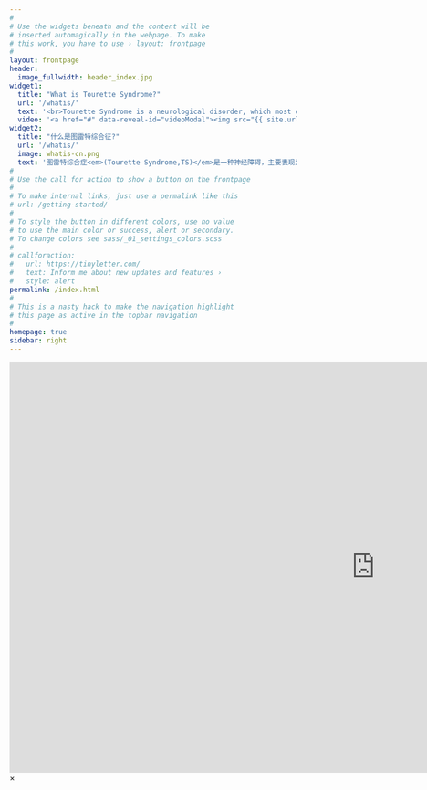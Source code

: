 ```yaml
---
#
# Use the widgets beneath and the content will be
# inserted automagically in the webpage. To make
# this work, you have to use › layout: frontpage
#
layout: frontpage
header:
  image_fullwidth: header_index.jpg
widget1:
  title: "What is Tourette Syndrome?"
  url: '/whatis/'
  text: '<br>Tourette Syndrome is a neurological disorder, which most often begins between the ages of 2 and 21, and lasts throughout life. <br> <br>TS is NOT degenerative and people with TS can expect to live a normal life span. <br> <br>This video is intended for educational purposes.'
  video: '<a href="#" data-reveal-id="videoModal"><img src="{{ site.urlimg }}introduction-video-500x339.jpg" width="500" height="339" alt=""/></a>'
widget2:
  title: "什么是图雷特综合征?"
  url: '/whatis/'
  image: whatis-cn.png
  text: '图雷特综合症<em>(Tourette Syndrome,TS)</em>是一种神经障碍，主要表现为不自主的重复性运动和发声。大多数患者于2-21岁之间首次发病并持续终生。TS不是退行性疾病，通常患者的症状较为轻微，并可以正常人的愿景生活。本页的视频和文档是对这一疾病的普及性介绍。'
#
# Use the call for action to show a button on the frontpage
#
# To make internal links, just use a permalink like this
# url: /getting-started/
#
# To style the button in different colors, use no value
# to use the main color or success, alert or secondary.
# To change colors see sass/_01_settings_colors.scss
#
# callforaction:
#   url: https://tinyletter.com/
#   text: Inform me about new updates and features ›
#   style: alert
permalink: /index.html
#
# This is a nasty hack to make the navigation highlight
# this page as active in the topbar navigation
#
homepage: true
sidebar: right
---
```



<div id="videoModal" class="reveal-modal large" data-reveal="">
  <div class="flex-video widescreen vimeo" style="display: block;">
    <iframe width="1280" height="720" src="https://www.youtube.com/embed/k0G3T4QNqy0?rel=0&amp;start=2" frameborder="0" allow="autoplay; encrypted-media" allowfullscreen></iframe>
  </div>
  <a class="close-reveal-modal">&#215;</a>
</div>

